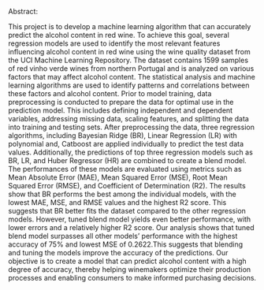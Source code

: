 Abstract: 

This project is to develop a machine learning algorithm that can accurately predict the alcohol content in red wine. To achieve this goal, several regression models are used to identify the most relevant features influencing alcohol content in red wine using the wine quality dataset from the UCI Machine Learning Repository. The dataset contains 1599 samples of red vinho verde wines from northern Portugal and is analyzed on various factors that may affect alcohol content. The statistical analysis and machine learning algorithms are used to identify patterns and correlations between these factors and alcohol content. Prior to model training, data preprocessing is conducted to prepare the data for optimal use in the prediction model. This includes defining independent and dependent variables, addressing missing data, scaling features, and splitting the data into training and testing sets. After preprocessing the data, three regression algorithms, including Bayesian Ridge (BR), Linear Regression (LR) with polynomial and, Catboost are applied individually to predict the test data values. Additionally, the predictions of top three regression models such as BR, LR, and Huber Regressor (HR) are combined to create a blend model. The performances of these models are evaluated using metrics such as Mean Absolute Error (MAE), Mean Squared Error (MSE), Root Mean Squared Error (RMSE), and Coefficient of Determination (R2). The results show that BR performs the best among the individual models, with the lowest MAE, MSE, and RMSE values and the highest R2 score. This suggests that BR better fits the dataset compared to the other regression models. However, tuned blend model yields even better performance, with lower errors and a relatively higher R2 score. Our analysis shows that tuned blend model surpasses all other models’ performance with the highest accuracy of 75% and lowest MSE of 0.2622.This suggests that blending and tuning the models improve the accuracy of the predictions. Our objective is to create a model that can predict alcohol content with a high degree of accuracy, thereby helping winemakers optimize their production processes and enabling consumers to make informed purchasing decisions.
